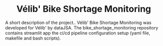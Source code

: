 <h1 align="center">Vélib' Bike Shortage Monitoring</h1> 

A short description of the project..
Vélib' Bike Shortage Monitoring was developed for Vélib' by dataJSA. The bike_shortage_monitoring repository contains streamlit app the ci/cd pipeline configuration setup (yaml file, makefile and bash scripts).
